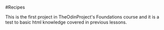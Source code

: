 #Recipes

This is the first project in TheOdinProject's Foundations course and it is a test to basic html knowledge covered in previous lessons.
